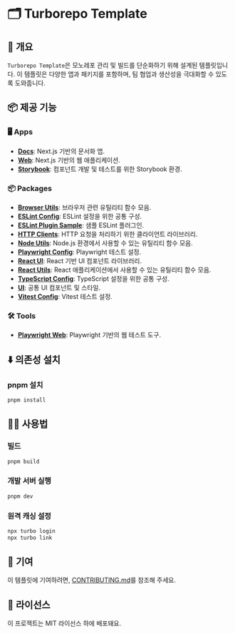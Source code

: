 # 🗂️ Turborepo Template

## 📖 개요

`Turborepo Template`은 모노레포 관리 및 빌드를 단순화하기 위해 설계된 템플릿입니다. 이 템플릿은 다양한 앱과 패키지를 포함하며, 팀 협업과 생산성을 극대화할 수 있도록 도와줍니다.

## 📦 제공 기능

### 🖥️ Apps

- **[Docs](./apps/docs)**: Next.js 기반의 문서화 앱.
- **[Web](./apps/web)**: Next.js 기반의 웹 애플리케이션.
- **[Storybook](./apps/storybook)**: 컴포넌트 개발 및 테스트를 위한 Storybook 환경.

### 📦 Packages

- **[Browser Utils](./packages/browser-utils)**: 브라우저 관련 유틸리티 함수 모음.
- **[ESLint Config](./packages/eslint-config)**: ESLint 설정을 위한 공통 구성.
- **[ESLint Plugin Sample](./packages/eslint-plugin-sample)**: 샘플 ESLint 플러그인.
- **[HTTP Clients](./packages/http-clients)**: HTTP 요청을 처리하기 위한 클라이언트 라이브러리.
- **[Node Utils](./packages/node-utils)**: Node.js 환경에서 사용할 수 있는 유틸리티 함수 모음.
- **[Playwright Config](./packages/playwright-config)**: Playwright 테스트 설정.
- **[React UI](./packages/react-ui)**: React 기반 UI 컴포넌트 라이브러리.
- **[React Utils](./packages/react-utils)**: React 애플리케이션에서 사용할 수 있는 유틸리티 함수 모음.
- **[TypeScript Config](./packages/typescript-config)**: TypeScript 설정을 위한 공통 구성.
- **[UI](./packages/ui)**: 공통 UI 컴포넌트 및 스타일.
- **[Vitest Config](./packages/vitest-config)**: Vitest 테스트 설정.

### 🛠️ Tools

- **[Playwright Web](./tools/playwright-web)**: Playwright 기반의 웹 테스트 도구.

## ⬇️ 의존성 설치

### pnpm 설치

```bash
pnpm install
```

## 🧑‍💻 사용법

### 빌드

```bash
pnpm build
```

### 개발 서버 실행

```bash
pnpm dev
```

### 원격 캐싱 설정

```bash
npx turbo login
npx turbo link
```

## 🤝 기여

이 템플릿에 기여하려면, [CONTRIBUTING.md](./CONTRIBUTING.md)를 참조해 주세요.

## 📜 라이선스

이 프로젝트는 MIT 라이선스 하에 배포돼요.

